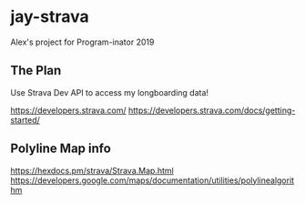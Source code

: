 # jay-strava
Alex's project for Program-inator 2019

## The Plan
Use Strava Dev API to access my longboarding data!

https://developers.strava.com/
https://developers.strava.com/docs/getting-started/


## Polyline Map info
https://hexdocs.pm/strava/Strava.Map.html
https://developers.google.com/maps/documentation/utilities/polylinealgorithm

